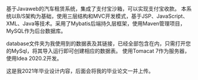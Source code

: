 基于Javaweb的汽车租赁系统，集成了支付宝沙箱，可以实现支付宝收款。
本系统以B/S架构为基础，使用三层结构和MVC开发模式，基于JSP、JavaScript、XML、Java等技术。采用了Mybatis后端持久层框架，使用Maven管理项目，MySQL作为后台数据库。

database文件夹为我使用到的数据表及其链接，已经全部包含在内，只需打开您的MySql，将其导入运行即可创建相应的数据表。
使用Tomacat 7作为服务器，使用Idea 2020.2开发。

这是我2021年毕业设计内容，后面会将我的毕业论文一并上传。
